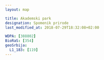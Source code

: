 ```yaml
---
layout: map

title: Akademski park
designation: Spomenik prirode
last_modified_at: 2018-07-29T18:32:08+02:00

WDPA: [388802]
BioRaS: [354]
geoSrbija:
  L1_183: [119]
---
```

